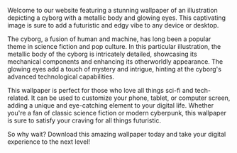 <!--
Write me content for website with wallpaper "An illustration of a cyborg with a metallic body and glowing eyes"
-->

<!--font:"Montserrat"-->

Welcome to our website featuring a stunning wallpaper of an illustration depicting a cyborg with a metallic body and glowing eyes. This captivating image is sure to add a futuristic and edgy vibe to any device or desktop.

The cyborg, a fusion of human and machine, has long been a popular theme in science fiction and pop culture. In this particular illustration, the metallic body of the cyborg is intricately detailed, showcasing its mechanical components and enhancing its otherworldly appearance. The glowing eyes add a touch of mystery and intrigue, hinting at the cyborg's advanced technological capabilities.

This wallpaper is perfect for those who love all things sci-fi and tech-related. It can be used to customize your phone, tablet, or computer screen, adding a unique and eye-catching element to your digital life. Whether you're a fan of classic science fiction or modern cyberpunk, this wallpaper is sure to satisfy your craving for all things futuristic.

So why wait? Download this amazing wallpaper today and take your digital experience to the next level!
